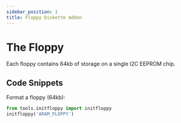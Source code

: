 ```yaml
---
sidebar_position: 1
title: Floppy Diskette Addon
---
```


# The Floppy

Each floppy contains 64kb of storage on a single I2C EEPROM chip. 

## Code Snippets

Format a floppy (64kb):

```python
from tools.initfloppy import initfloppy
initfloppy('ARAM_FLOPPY')
```

